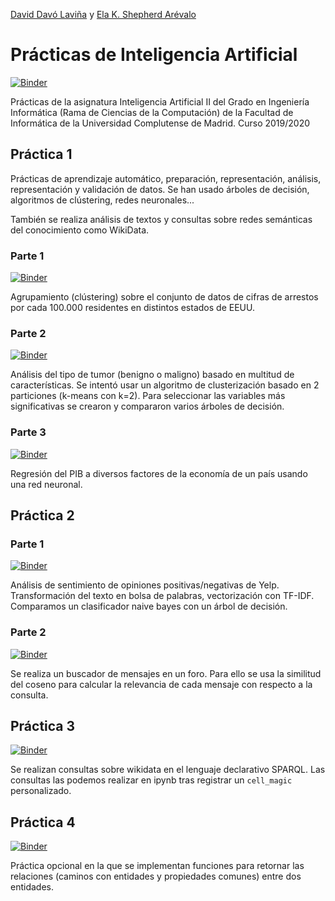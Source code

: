 [David Davó Laviña](https://ddavo.me) y [Ela K. Shepherd Arévalo](https://github.com/Elaphernelia)

# Prácticas de Inteligencia Artificial
[![Binder](https://mybinder.org/badge_logo.svg)](https://mybinder.org/v2/gl/daviddavo%2F19ia/HEAD)

Prácticas de la asignatura Inteligencia Artificial II del Grado en Ingeniería Informática (Rama de Ciencias de la Computación) de la Facultad de Informática de la Universidad Complutense de Madrid. Curso 2019/2020

## Práctica 1

Prácticas de aprendizaje automático, preparación, representación, análisis, representación y validación de datos. Se han usado árboles de decisión, algoritmos de clústering, redes neuronales...

También se realiza análisis de textos y consultas sobre redes semánticas del conocimiento como WikiData.

### Parte 1
[![Binder](https://mybinder.org/badge_logo.svg)](https://mybinder.org/v2/gl/daviddavo%2F19ia/HEAD?filepath=Practica1%2FP1P1_IA2.ipynb)

Agrupamiento (clústering) sobre el conjunto de datos de cifras de arrestos por cada 100.000 residentes en distintos estados de EEUU.

### Parte 2
[![Binder](https://mybinder.org/badge_logo.svg)](https://mybinder.org/v2/gl/daviddavo%2F19ia/HEAD?filepath=Practica1%2FP1P2_IA2.ipynb)

Análisis del tipo de tumor (benigno o maligno) basado en multitud de características. Se intentó usar un algoritmo de clusterización basado en 2 particiones (k-means con k=2). Para  seleccionar las variables más significativas se crearon y compararon varios árboles de decisión.

### Parte 3
[![Binder](https://mybinder.org/badge_logo.svg)](https://mybinder.org/v2/gl/daviddavo%2F19ia/HEAD?filepath=Practica1%2FP1P3_IA2.ipynb)

Regresión del PIB a diversos factores de la economía de un país usando una red neuronal.

## Práctica 2

### Parte 1
[![Binder](https://mybinder.org/badge_logo.svg)](https://mybinder.org/v2/gl/daviddavo%2F19ia/HEAD?filepath=Practica2%2FP2P1_IA.ipynb)

Análisis de sentimiento de opiniones positivas/negativas de Yelp. Transformación del texto en bolsa de palabras, vectorización con TF-IDF. Comparamos un clasificador naive bayes con un árbol de decisión.

### Parte 2
[![Binder](https://mybinder.org/badge_logo.svg)](https://mybinder.org/v2/gl/daviddavo%2F19ia/HEAD?filepath=Practica2%2FP2P2_IA.ipynb)

Se realiza un buscador de mensajes en un foro. Para ello se usa la similitud del coseno para calcular la relevancia de cada mensaje con respecto a la consulta.


## Práctica 3
[![Binder](https://mybinder.org/badge_logo.svg)](https://mybinder.org/v2/gl/daviddavo%2F19ia/HEAD?filepath=Practica3%2FP3IA.ipynb)

Se realizan consultas sobre wikidata en el lenguaje declarativo SPARQL. Las consultas las podemos realizar en ipynb tras registrar un `cell_magic` personalizado.

## Práctica 4
[![Binder](https://mybinder.org/badge_logo.svg)](https://mybinder.org/v2/gl/daviddavo%2F19ia/HEAD?filepath=Practica4%2FP4_IA.ipynb)

Práctica opcional en la que se implementan funciones para retornar las relaciones (caminos con entidades y propiedades comunes) entre dos entidades.

